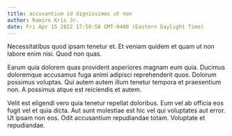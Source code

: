 ```yaml
---
title: accusantium id dignissimos ut non
author: Ramiro Kris Jr.
date: Fri Apr 15 2022 17:50:58 GMT-0400 (Eastern Daylight Time)
---
```

Necessitatibus quod ipsam tenetur et. Et veniam quidem et quam ut non labore enim nisi. Quod non quas.

 Earum quia dolorem quas provident asperiores magnam eum quia. Ducimus doloremque accusamus fuga animi adipisci reprehenderit quos. Dolorum possimus voluptas. Qui autem autem illum tenetur tempora et praesentium non. A possimus atque est reiciendis et autem.

 Velit est eligendi vero quia tenetur repellat doloribus. Eum vel ab officia eos fugit vel et quia dicta. Aut sunt molestiae est hic vel qui voluptates aut error. Ut ipsam non eos. Odit accusantium repudiandae totam. Voluptate et repudiandae.